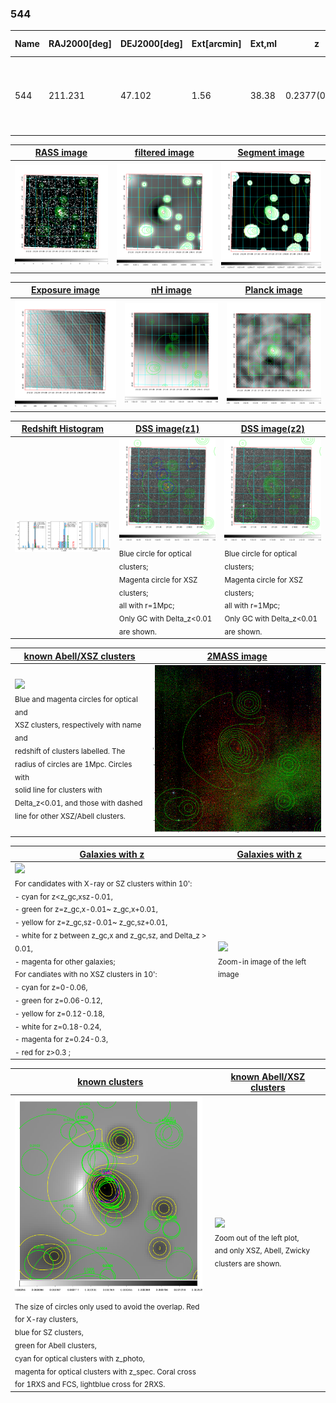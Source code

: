 <div STYLE="page-break-after: always;"></div>

### 544

|Name|RAJ2000[deg]|DEJ2000[deg] |Ext[arcmin]| Ext,ml | z | z_src| C|GC(XSZ,Delta_z<0.01)| GC(OPT,Delta_z<0.01)|GC| R_sig[arcmin] | R500[arcmin] | R500[Mpc]| CRsig[c/s] | CR500[c/s] |L500[1E44 erg/s]|F500[1E-12 erg/s/cm^2]| M500[1E14 Msun]|Tx[keV]|Cnt_sig|Beta|Rc[arcmin]|Comment|Alias|
|---|---|---|---|---|---|------|---|--------|---------|----------|---|---|---|---|---|---|---|---|---|---|---|---|---|---|
|544| 211.231| 47.102| 1.56| 38.38| 0.2377(0.005)| z1, z_xsz| B| F20, SPI, Tar| RM, W| A, C, F20, N, SPI, Tar, W| 26.675| 5.238| 1.184| 0.190(0.045)| 0.168(0.040)| 5.757(0.666)| 3.397(0.393)| 5.99(0.32)| 6.98(0.24)| 176.0| 0.897(-0.094+0.071)| 4.174(-0.595+0.444)| -| t031|

|[RASS image](../image/544/544_img.pdf)|[filtered image](../image/544/544_fil.pdf)|[Segment image](../image/544/544_seg.pdf)|
|-------------------|--------------------|-------------------|
| <img src="../image/544/544_img.png" width="300">  | <img src="../image/544/544_fil.png" width="300">   | <img src="../image/544/544_seg.png" width="300">  |

|[Exposure image](../image/544/544_mex.pdf)| [nH image](../image/544/544_nh.pdf)| [Planck image](../image/544/544_p.pdf)|
|-------------------|--------------------|-------------------|
|<img src="../image/544/544_mex.png" width="300">   | <img src="../image/544/544_nh.png" width="300">    | <img src="../image/544/544_p.png" width="300"> |

|[Redshift Histogram](../image/544/544_zg.pdf) | [DSS image(z1)](../image/544/544_dss_z1.pdf)      |  [DSS image(z2)](../image/544/544_dss_z2.pdf)    |
|-------------------|--------------------|-------------------|
|<img src="../image/544/544_zg.png" width="300"> |<img src="../image/544/544_dss_z1.png" width="300"> <sub><br>Blue circle for optical clusters; <br>Magenta circle for XSZ clusters; <br>all with r=1Mpc; <br>Only GC with Delta_z<0.01 are shown. </sub>| <img src="../image/544/544_dss_z2.png" width="300"><sub><br>Blue circle for optical clusters; <br>Magenta circle for XSZ clusters; <br>all with r=1Mpc; <br>Only GC with Delta_z<0.01 are shown. </sub> |

|[known Abell/XSZ clusters](../image/544/544_m.pdf) | [2MASS image](../image/544/544_2mass.pdf)      |
|-------------------|-------------------|
|<img src=../image/544/544_m.png width="300"> <br><sub>Blue and magenta circles for optical and <br>XSZ clusters, respectively with name and <br>redshift of clusters labelled. The <br>radius of circles are 1Mpc. Circles with <br>solid line for clusters with <br>Delta_z<0.01, and those with dashed <br>line for other XSZ/Abell clusters.        </sub>|<img src="../image/544/544_2mass.png" width="300">  |

|[Galaxies with z](../image/544/544_opt_ned.pdf) |[Galaxies with z](../image/544/544_opt_ned_zoom.pdf) |
|-------------------|-------------------|
| <img src=../image/544/544_opt_ned.png width="300"> <br><sub> For candidates with X-ray or SZ clusters within 10': <br> - cyan for z<z_gc,xsz-0.01, <br> - green for z=z_gc,x-0.01~ z_gc,x+0.01, <br> - yellow for z=z_gc,sz-0.01~ z_gc,sz+0.01, <br> - white for z between z_gc,x and z_gc,sz, and Delta_z > 0.01, <br> - magenta for other galaxies; <br>For candiates with no XSZ clusters in 10': <br> - cyan for z=0-0.06, <br> - green for z=0.06-0.12, <br> - yellow for z=0.12-0.18, <br> - white for z=0.18-0.24, <br> - magenta for z=0.24-0.3, <br> - red for z>0.3 ;  </sub>|<img src=../image/544/544_opt_ned_zoom.png width="300">  <br><sub> Zoom-in image of the left image</sub>|

|[known clusters](../image/544/544_gc.pdf) |[known Abell/XSZ clusters](../image/544/544_gc_large.pdf) |
|-------------------|-------------------|
| <img src=../image/544/544_gc.png width="300"> <br><sub> The size of circles only used to avoid the overlap. Red for X-ray clusters, <br> blue for SZ clusters, <br> green for Abell clusters, <br> cyan for optical clusters with z_photo, <br> magenta for optical clusters with z_spec. Coral cross for 1RXS and FCS, lightblue cross for 2RXS. </sub>|<img src=../image/544/544_gc_large.png width="300"> <br><sub> Zoom out of the left plot, <br> and only XSZ, Abell, Zwicky clusters are shown. </sub> |



